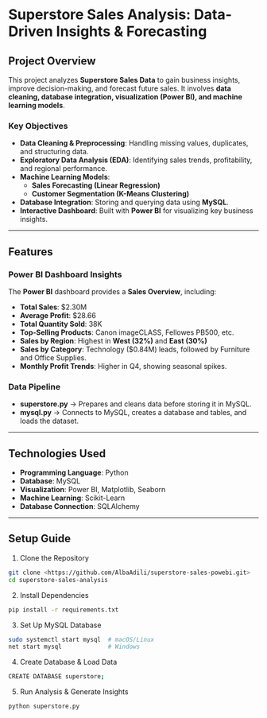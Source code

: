 # **Superstore Sales Analysis: Data-Driven Insights & Forecasting**

## Project Overview
This project analyzes **Superstore Sales Data** to gain business insights, improve decision-making, and forecast future sales. It involves **data cleaning, database integration, visualization (Power BI), and machine learning models**.

### Key Objectives
- **Data Cleaning & Preprocessing**: Handling missing values, duplicates, and structuring data.  
- **Exploratory Data Analysis (EDA)**: Identifying sales trends, profitability, and regional performance.  
- **Machine Learning Models**:
  - **Sales Forecasting (Linear Regression)**
  - **Customer Segmentation (K-Means Clustering)**
- **Database Integration**: Storing and querying data using **MySQL**.  
- **Interactive Dashboard**: Built with **Power BI** for visualizing key business insights.
---

## Features
### Power BI Dashboard Insights
The **Power BI** dashboard provides a **Sales Overview**, including:
- **Total Sales**: $2.30M  
- **Average Profit**: $28.66  
- **Total Quantity Sold**: 38K  
- **Top-Selling Products**: Canon imageCLASS, Fellowes PB500, etc.  
- **Sales by Region**: Highest in **West (32%)** and **East (30%)**  
- **Sales by Category**: Technology ($0.84M) leads, followed by Furniture and Office Supplies.  
- **Monthly Profit Trends**: Higher in Q4, showing seasonal spikes.  

### Data Pipeline
- **superstore.py** → Prepares and cleans data before storing it in MySQL.  
- **mysql.py** → Connects to MySQL, creates a database and tables, and loads the dataset.  

---
## Technologies Used
- **Programming Language**: Python  
- **Database**: MySQL  
- **Visualization**: Power BI, Matplotlib, Seaborn  
- **Machine Learning**: Scikit-Learn  
- **Database Connection**: SQLAlchemy  

---

## Setup Guide
1. Clone the Repository
```bash
git clone <https://github.com/AlbaAdili/superstore-sales-powebi.git>
cd superstore-sales-analysis
```
2. Install Dependencies
```bash
pip install -r requirements.txt
```
3. Set Up MySQL Database
```bash
sudo systemctl start mysql  # macOS/Linux
net start mysql             # Windows
```
4. Create Database & Load Data
```bash
CREATE DATABASE superstore;
```
5. Run Analysis & Generate Insights
```bash
python superstore.py
```
